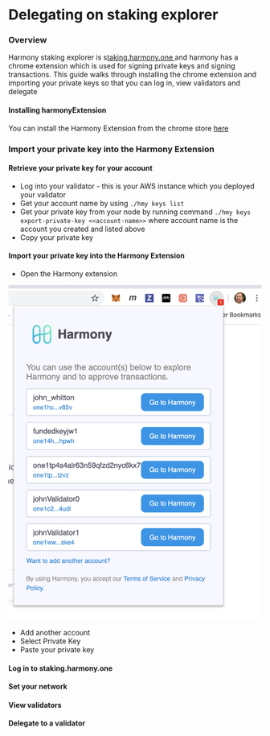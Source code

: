# Delegating on staking explorer

### Overview

Harmony staking explorer is s[taking.harmony.one ](https://staking.harmony.one/)and harmony has a chrome extension which is used for signing private keys and signing transactions. This guide walks through installing the chrome extension and importing your private keys so that you can log in, view validators and delegate

#### Installing harmonyExtension 

You can install the Harmony Extension from the chrome store [here](https://chrome.google.com/webstore/detail/harmony/dmknnpkhnockodmnclcellfiilmklimd)

### Import your private key into the Harmony Extension

#### Retrieve your private key for your account

* Log into your validator - this is your AWS instance which you deployed your validator
* Get your account name by using `./hmy keys list`
* Get your private key from your node by running command `./hmy keys export-private-key <<account-name>>` where account name is the account you created and listed above
* Copy your private key

#### Import your private key into the Harmony Extension

* Open the Harmony extension

![Open the Harmony Extension](../../.gitbook/assets/selectharmonyextension.png)

* Add another account
* Select Private Key
* Paste your private key

#### Log in to staking.harmony.one

#### Set your network

#### View validators

#### Delegate to a validator

